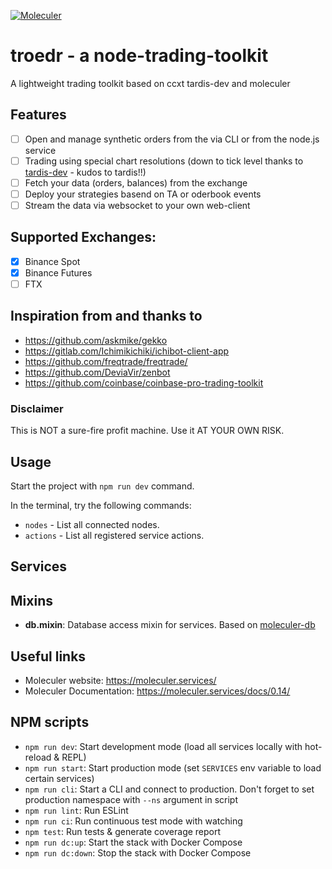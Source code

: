 [![Moleculer](https://badgen.net/badge/Powered%20by/Moleculer/0e83cd)](https://moleculer.services)

# troedr - a node-trading-toolkit
A lightweight trading toolkit based on ccxt tardis-dev and moleculer

## Features
- [ ] Open and manage synthetic orders from the via CLI or from the node.js service
- [ ] Trading using special chart resolutions (down to tick level thanks to [tardis-dev](https://tardis.dev/) - kudos to tardis!!)
- [ ] Fetch your data (orders, balances) from the exchange
- [ ] Deploy your strategies basend on TA or oderbook events
- [ ] Stream the data via websocket to your own web-client

## Supported Exchanges:
- [x] Binance Spot
- [x] Binance Futures
- [ ] FTX

## Inspiration from and thanks to
* https://github.com/askmike/gekko
* https://gitlab.com/Ichimikichiki/ichibot-client-app
* https://github.com/freqtrade/freqtrade/
* https://github.com/DeviaVir/zenbot
* https://github.com/coinbase/coinbase-pro-trading-toolkit

### Disclaimer
This is NOT a sure-fire profit machine. Use it AT YOUR OWN RISK.

## Usage
Start the project with `npm run dev` command. 

In the terminal, try the following commands:
- `nodes` - List all connected nodes.
- `actions` - List all registered service actions.

## Services

## Mixins
- **db.mixin**: Database access mixin for services. Based on [moleculer-db](https://github.com/moleculerjs/moleculer-db#readme)

## Useful links

* Moleculer website: https://moleculer.services/
* Moleculer Documentation: https://moleculer.services/docs/0.14/

## NPM scripts

- `npm run dev`: Start development mode (load all services locally with hot-reload & REPL)
- `npm run start`: Start production mode (set `SERVICES` env variable to load certain services)
- `npm run cli`: Start a CLI and connect to production. Don't forget to set production namespace with `--ns` argument in script
- `npm run lint`: Run ESLint
- `npm run ci`: Run continuous test mode with watching
- `npm test`: Run tests & generate coverage report
- `npm run dc:up`: Start the stack with Docker Compose
- `npm run dc:down`: Stop the stack with Docker Compose
